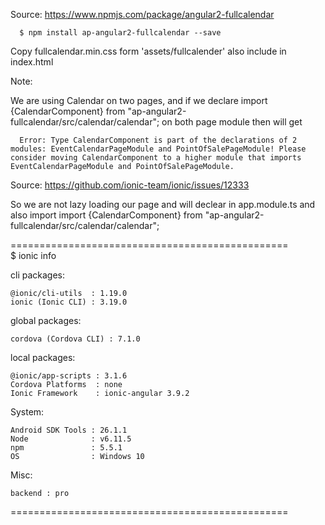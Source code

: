 Source:
https://www.npmjs.com/package/angular2-fullcalendar

      $ npm install ap-angular2-fullcalendar --save

Copy fullcalendar.min.css form 'assets/fullcalender'
also include in index.html

Note:

We are using Calendar on two pages, and if we declare 
      import {CalendarComponent} from "ap-angular2-fullcalendar/src/calendar/calendar";
on both page module then will get

      Error: Type CalendarComponent is part of the declarations of 2 modules: EventCalendarPageModule and PointOfSalePageModule! Please consider moving CalendarComponent to a higher module that imports EventCalendarPageModule and PointOfSalePageModule.

Source: https://github.com/ionic-team/ionic/issues/12333    <br />

So we are not lazy loading our page and will declear in app.module.ts
and also import 
      import {CalendarComponent} from "ap-angular2-fullcalendar/src/calendar/calendar";


================================================<br />
$ ionic info


cli packages:

    @ionic/cli-utils  : 1.19.0
    ionic (Ionic CLI) : 3.19.0

global packages:

    cordova (Cordova CLI) : 7.1.0

local packages:

    @ionic/app-scripts : 3.1.6
    Cordova Platforms  : none
    Ionic Framework    : ionic-angular 3.9.2

System:

    Android SDK Tools : 26.1.1
    Node              : v6.11.5
    npm               : 5.5.1
    OS                : Windows 10

Misc:

    backend : pro

================================================